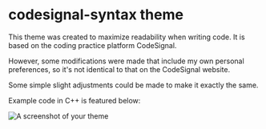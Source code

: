 # codesignal-syntax theme

This theme was created to maximize readability when writing code. It is based on the coding practice platform CodeSignal.

However, some modifications were made that include my own personal preferences, so it's not identical to that on the CodeSignal website. 

Some simple slight adjustments could be made to make it exactly the same.

Example code in C++ is featured below:

![A screenshot of your theme](https://github.com/harmichimo/codesignal-syntax-theme/blob/main/codesignal-syntax/codesignal-clone.png)
